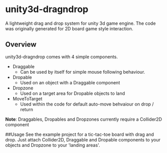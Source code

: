 # unity3d-dragndrop
A lightweight drag and drop system for unity 3d game engine. The code was originally generated for 2D board game style interaction. 

## Overview
unity3d-dragndrop comes with 4 simple components. 

- Draggable
    - Can be used by itself for simple mouse following behaviour.
- Dropable
    - Used on an object with a Draggable component
- Dropzone
    - Used on a target area for Dropable objects to land
- MoveToTarget
    - Used within the code for default auto-move behvaiour on drop / return

**Note**: Draggables, Dropables and Dropzones currently require a Collider2D component

##Usage
See the example project for a tic-tac-toe board with drag and drop. Just attach Collider2D, Draggable and Dropable components to your objects and Dropzone to your 'landing areas'. 
